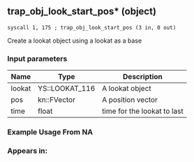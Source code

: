 ## trap_obj_look_start_pos* (object)

`syscall 1, 175 ; trap_obj_look_start_pos (3 in, 0 out)`

Create a lookat object using a lookat as a base

### Input parameters
| Name | Type | Description
|------|------|------------
| lookat   | YS::LOOKAT_116   | A lookat object
| pos   | kn::FVector   | A position vector
| time   | float   | time for the lookat to last


### Example Usage From NA



### Appears in:



